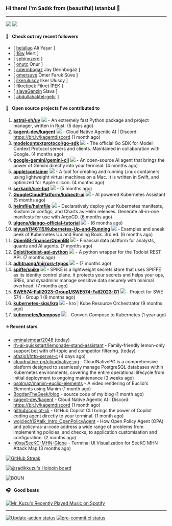 ### Hi there! I'm Sadık from (beautiful) Istanbul 👋

---

[![](https://img.shields.io/stackexchange/stackoverflow/r/7030591?style=plastic)](https://stackoverflow.com/users/7030591/sadik-kuzu)
[![](https://img.shields.io/twitter/follow/sadikkuzu_mba?style=social)](https://twitter.com/sadikkuzu_mba)


#### 🔭 &nbsp; Check out my recent followers

- [ [helallao](https://github.com/helallao) Ali Yaşar ]
- [ [18w](https://github.com/18w) Mert ]
- [ [sphinxzerd](https://github.com/sphinxzerd)  ]
- [ [onutc](https://github.com/onutc) Onur ]
- [ [cderinbogaz](https://github.com/cderinbogaz) Jay Derinbogaz ]
- [ [omersuve](https://github.com/omersuve) Ömer Faruk Süve ]
- [ [ilkerulusoy](https://github.com/ilkerulusoy) Ilker Ulusoy ]
- [ [fikretipek](https://github.com/fikretipek) Fikret İPEK ]
- [ [slavaGanzin](https://github.com/slavaGanzin) Slava ]
- [ [abdullahaktel-getir](https://github.com/abdullahaktel-getir)  ]

#### 🚀 &nbsp; Open source projects I've contributed to
1. [**astral-sh/uv**](https://github.com/astral-sh/uv/commits?author=sadikkuzu) [![](https://img.shields.io/github/stars/astral-sh/uv?style=social)](https://github.com/astral-sh/uv/stargazers) - An extremely fast Python package and project manager, written in Rust. (5 days ago)
1. [**kagent-dev/kagent**](https://github.com/kagent-dev/kagent/commits?author=sadikkuzu) [![](https://img.shields.io/github/stars/kagent-dev/kagent?style=social)](https://github.com/kagent-dev/kagent/stargazers) - Cloud Native Agentic AI | Discord: https://bit.ly/kagentdiscord (1 month ago)
1. [**modelcontextprotocol/go-sdk**](https://github.com/modelcontextprotocol/go-sdk/commits?author=sadikkuzu) [![](https://img.shields.io/github/stars/modelcontextprotocol/go-sdk?style=social)](https://github.com/modelcontextprotocol/go-sdk/stargazers) - The official Go SDK for Model Context Protocol servers and clients. Maintained in collaboration with Google. (4 months ago)
1. [**google-gemini/gemini-cli**](https://github.com/google-gemini/gemini-cli/commits?author=sadikkuzu) [![](https://img.shields.io/github/stars/google-gemini/gemini-cli?style=social)](https://github.com/google-gemini/gemini-cli/stargazers) - An open-source AI agent that brings the power of Gemini directly into your terminal. (4 months ago)
1. [**apple/container**](https://github.com/apple/container/commits?author=sadikkuzu) [![](https://img.shields.io/github/stars/apple/container?style=social)](https://github.com/apple/container/stargazers) - A tool for creating and running Linux containers using lightweight virtual machines on a Mac. It is written in Swift, and optimized for Apple silicon.  (4 months ago)
1. [**serkanh/sre-bot**](https://github.com/serkanh/sre-bot/commits?author=sadikkuzu) [![](https://img.shields.io/github/stars/serkanh/sre-bot?style=social)](https://github.com/serkanh/sre-bot/stargazers) -  (5 months ago)
1. [**GoogleCloudPlatform/kubectl-ai**](https://github.com/GoogleCloudPlatform/kubectl-ai/commits?author=sadikkuzu) [![](https://img.shields.io/github/stars/GoogleCloudPlatform/kubectl-ai?style=social)](https://github.com/GoogleCloudPlatform/kubectl-ai/stargazers) - AI powered Kubernetes Assistant (5 months ago)
1. [**helmfile/helmfile**](https://github.com/helmfile/helmfile/commits?author=sadikkuzu) [![](https://img.shields.io/github/stars/helmfile/helmfile?style=social)](https://github.com/helmfile/helmfile/stargazers) - Declaratively deploy your Kubernetes manifests, Kustomize configs, and Charts as Helm releases. Generate all-in-one manifests for use with ArgoCD. (6 months ago)
1. [**ulgens/django-official-tutorial**](https://github.com/ulgens/django-official-tutorial/commits?author=sadikkuzu) [![](https://img.shields.io/github/stars/ulgens/django-official-tutorial?style=social)](https://github.com/ulgens/django-official-tutorial/stargazers) -  (6 months ago)
1. [**piyush1146115/Kubernetes-Up-and-Running**](https://github.com/piyush1146115/Kubernetes-Up-and-Running/commits?author=sadikkuzu) [![](https://img.shields.io/github/stars/piyush1146115/Kubernetes-Up-and-Running?style=social)](https://github.com/piyush1146115/Kubernetes-Up-and-Running/stargazers) - Examples and sneak peek of Kubernetes Up and Running Book. 3rd ed. (6 months ago)
1. [**OpenBB-finance/OpenBB**](https://github.com/OpenBB-finance/OpenBB/commits?author=sadikkuzu) [![](https://img.shields.io/github/stars/OpenBB-finance/OpenBB?style=social)](https://github.com/OpenBB-finance/OpenBB/stargazers) - Financial data platform for analysts, quants and AI agents. (7 months ago)
1. [**Doist/todoist-api-python**](https://github.com/Doist/todoist-api-python/commits?author=sadikkuzu) [![](https://img.shields.io/github/stars/Doist/todoist-api-python?style=social)](https://github.com/Doist/todoist-api-python/stargazers) - A python wrapper for the Todoist REST API. (7 months ago)
1. [**adhtruong/mirrors-typos**](https://github.com/adhtruong/mirrors-typos/commits?author=sadikkuzu) [![](https://img.shields.io/github/stars/adhtruong/mirrors-typos?style=social)](https://github.com/adhtruong/mirrors-typos/stargazers) -  (7 months ago)
1. [**spiffe/spike**](https://github.com/spiffe/spike/commits?author=sadikkuzu) [![](https://img.shields.io/github/stars/spiffe/spike?style=social)](https://github.com/spiffe/spike/stargazers) - SPIKE is a lightweight secrets store that uses SPIFFE as its identity control plane. It protects your secrets and helps your ops, SREs, and sysadmins manage sensitive data securely with minimal overhead. (7 months ago)
1. [**SWE574-Fall2023-Group1/SWE574-Fall2023-G1**](https://github.com/SWE574-Fall2023-Group1/SWE574-Fall2023-G1/commits?author=sadikkuzu) [![](https://img.shields.io/github/stars/SWE574-Fall2023-Group1/SWE574-Fall2023-G1?style=social)](https://github.com/SWE574-Fall2023-Group1/SWE574-Fall2023-G1/stargazers) - Project for SWE 574 - Group 1 (8 months ago)
1. [**kubernetes-sigs/kro**](https://github.com/kubernetes-sigs/kro/commits?author=sadikkuzu) [![](https://img.shields.io/github/stars/kubernetes-sigs/kro?style=social)](https://github.com/kubernetes-sigs/kro/stargazers) - kro | Kube Resource Orchestrator (9 months ago)
1. [**kubernetes/kompose**](https://github.com/kubernetes/kompose/commits?author=sadikkuzu) [![](https://img.shields.io/github/stars/kubernetes/kompose?style=social)](https://github.com/kubernetes/kompose/stargazers) - Convert Compose to Kubernetes (1 year ago)


#### ⭐ Recent stars

- [eminalemdar/2048](https://github.com/eminalemdar/2048) (today)
- [rh-ai-quickstart/lemonade-stand-assistant](https://github.com/rh-ai-quickstart/lemonade-stand-assistant) - Family-friendly lemon-only support bot with off-topic and competitor filtering. (today)
- [afazio1/http-server-c](https://github.com/afazio1/http-server-c) (4 days ago)
- [cloudnative-pg/cloudnative-pg](https://github.com/cloudnative-pg/cloudnative-pg) - CloudNativePG is a comprehensive platform designed to seamlessly manage PostgreSQL databases within Kubernetes environments, covering the entire operational lifecycle from initial deployment to ongoing maintenance (3 weeks ago)
- [osolmaz/manim-euclid-elements](https://github.com/osolmaz/manim-euclid-elements) - A video rendering of Euclid&#39;s Elements using Manim (1 month ago)
- [BogdanTheGeek/blog](https://github.com/BogdanTheGeek/blog) - source code of my blog (1 month ago)
- [kagent-dev/kagent](https://github.com/kagent-dev/kagent) - Cloud Native Agentic AI | Discord: https://bit.ly/kagentdiscord (1 month ago)
- [github/copilot-cli](https://github.com/github/copilot-cli) - GitHub Copilot CLI brings the power of Copilot coding agent directly to your terminal.  (1 month ago)
- [wojciech12/talk_intro_OpenPolicyAgent](https://github.com/wojciech12/talk_intro_OpenPolicyAgent) - How Open Policy Agent (OPA) and policy-as-a-code address a wide range of problems from implementing policies, and checks, to application customisation and configuration.  (2 months ago)
- [n0xa/SecKC-MHN-Globe](https://github.com/n0xa/SecKC-MHN-Globe) - Terminal UI Visualization for SecKC MHN Attack Map (3 months ago)

[![GitHub Streak](https://streak-stats.demolab.com?user=sadikkuzu&theme=github-dark&hide_border=true&date_format=M%20j%5B%2C%20Y%5D)](https://git.io/streak-stats)

[![@sadikkuzu's Holopin board](https://holopin.io/api/user/board?user=sadikkuzu)](https://holopin.io/@sadikkuzu)

![BOUN](https://github.com/sadikkuzu/sadikkuzu/assets/23168063/c4686502-9896-4af6-86d3-229dac1baa32)

#### 🎧 &nbsp; Good beats

[![Mr. Kuzu's Recently Played Music on Spotify](https://spotify-recently-played-readme.vercel.app/api?user=5cfgfpgmik69ly41rspaiod2a&count=3&unique=1)](https://open.spotify.com/user/5cfgfpgmik69ly41rspaiod2a)

---

[![Update-action status](https://github.com/sadikkuzu/sadikkuzu/actions/workflows/sadikkuzu.yml/badge.svg)](https://github.com/sadikkuzu/sadikkuzu/actions/workflows/sadikkuzu.yml)
[![pre-commit.ci status](https://results.pre-commit.ci/badge/github/sadikkuzu/sadikkuzu/master.svg)](https://results.pre-commit.ci/latest/github/sadikkuzu/sadikkuzu/master)
